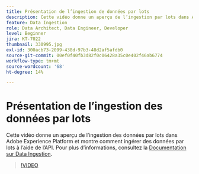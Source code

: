 ```yaml
---
title: Présentation de l’ingestion de données par lots
description: Cette vidéo donne un aperçu de l’ingestion par lots dans Adobe Experience Platform et montre comment ingérer des données par lots à l’aide de l’API.
feature: Data Ingestion
role: Data Architect, Data Engineer, Developer
level: Beginner
jira: KT-7022
thumbnail: 330995.jpg
exl-id: 300acb73-2099-438d-97b3-48d2af5afdb0
source-git-commit: 00ef0f40fb3d82f0c06428a35c0e402f46ab6774
workflow-type: tm+mt
source-wordcount: '68'
ht-degree: 14%

---
```


# Présentation de lʼingestion des données par lots

Cette vidéo donne un aperçu de l’ingestion des données par lots dans Adobe Experience Platform et montre comment ingérer des données par lots à l’aide de l’API. Pour plus d’informations, consultez la [Documentation sur Data Ingestion](https://experienceleague.adobe.com/docs/experience-platform/ingestion/home.html?lang=fr).

>[!VIDEO](https://video.tv.adobe.com/v/330995?learn=on)
